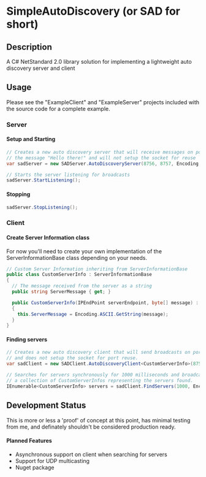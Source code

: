 # SimpleAutoDiscovery (or **SAD** for short)

## Description
A C# NetStandard 2.0 library solution for implementing a lightweight auto discovery server and client

## Usage

Please see the "ExampleClient" and "ExampleServer" projects included with the source code for a complete example.

### Server
#### Setup and Starting
```csharp
// Creates a new auto discovery server that will receive messages on port 8756, reply on port 8757 with the
// the message "Hello there!" and will not setup the socket for reuse
var sadServer = new SADServer.AutoDiscoveryServer(8756, 8757, Encoding.ASCII.GetBytes("Hello there!"), false);

// Starts the server listening for broadcasts
sadServer.StartListening();
```

#### Stopping
```csharp
sadServer.StopListening();
```


### Client
#### Create Server Information class
For now you'll need to create your own implementation of the ServerInformationBase class depending on your needs.
```csharp
// Custom Server Information inheriting from ServerInformationBase
public class CustomServerInfo : ServerInformationBase
{
  // The message received from the server as a string
  public string ServerMessage { get; }

  public CustomServerInfo(IPEndPoint serverEndpoint, byte[] message) : base(serverEndpoint, message)
  {
  	this.ServerMessage = Encoding.ASCII.GetString(message);
  }
}
```

#### Finding servers
```csharp
// Creates a new auto discovery client that will send broadcasts on port 8756, receive responses on port 8757,
// and does not setup the socket for port reuse.
var sadClient = new SADClient.AutoDiscoveryClient<CustomServerInfo>(8756, 8757, false);

// Searches for servers synchronously for 1000 milliseconds and broadcasts the message "Anyone" and returns
// a collection of CustomServerInfos representing the servers found.
IEnumerable<CustomServerInfo> servers = sadClient.FindServers(1000, Encoding.ASCII.GetBytes("Anyone?"));
```


## Development Status
This is more or less a 'proof' of concept at this point, has minimal testing from me, and definately shouldn't be considered production ready.

#### Planned Features
- Asynchronous support on client when searching for servers
- Support for UDP multicasting
- Nuget package
